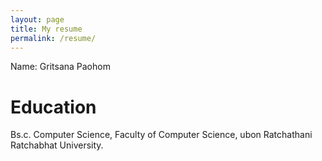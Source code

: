 ```yaml
---
layout: page
title: My resume
permalink: /resume/
---
```


Name: Gritsana Paohom

# Education

Bs.c. Computer Science, Faculty of Computer Science, ubon Ratchathani Ratchabhat University.
